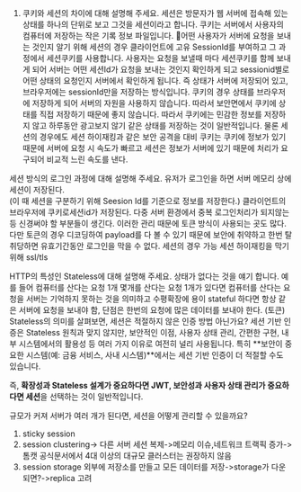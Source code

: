 1. 쿠키와 세션의 차이에 대해 설명해 주세요.
	세션은 방문자가 웹 서버에 접속해 있는 상태를 하나의 단위로 보고 그것을 세션이라고 합니다. 
	쿠키는 서버에서 사용자의 컴퓨터에 저장하는 작은 기록 정보 파일입니다.
	 어떤 사용자가 서버에 요청을 보내는 것인지 알기 위해 세션의 경우 클라이언트에 고유 SessionId를 부여하고 그 과정에서 세션쿠키를 사용합니다.
	 사용자는 요청을 보낼때 마다 세션쿠키를 함께 보내게 되어 서버는 어떤 세션Id가 요청을 보내는 것인지 확인하게 되고 sessionid별로 어떤 상태의 요청인지 서버에서 확인하게 됩니다. 즉 상태가 서버에 저장되어 있고, 브라우저에는 sessionId만을 저장하는 방식입니다.
	 쿠키의 경우 상태를 브라우저에 저장하게 되어 서버의 자원을 사용하지 않습니다. 
	 따라서 보안면에서 쿠키에 상태를 직접 저장하기 때문에 좋지 않습니다. 따라서 쿠키에는 민감한 정보를 저장하지 않고 하루동안 광고보지 않기 같은 상태를 저장하는 것이 일반적입니다.
	 물론 세션의 경우에도 세션 하이재킹과 같은 보안 공격을 대비
	 쿠키는 쿠키에 정보가 있기 때문에 서버에 요청 시 속도가 빠르고 
	세션은 정보가 서버에 있기 때문에 처리가 요구되어 비교적 느린 속도를 낸다.
	
세션 방식의 로그인 과정에 대해 설명해 주세요.
	 유저가 로그인을 하면 서버 메모리 상에 세션이 저장된다.  
    (이 때 세션을 구분하기 위해 Seesion Id를 기준으로 정보를 저장한다.)
	클라이언트의 브라우저에 쿠키로세션id가 저장된다.
	다중 서버 환경에서 중복 로그인처리가 되지않는등 신경써야 할 부분들이 생긴다. 이러한 관리 때문에 토큰 방식이 사용되는 곳도 많다.
	다만 토큰의 경우 디코딩하여 payload를 다 볼 수 있기 때문에 보안에 취약하고 한번 탈취당하면 유효기간동안 로그인을 막을 수 없다. 세션의 경우 가능
	 세션 하이재킹을 막기위해 ssl/tls





HTTP의 특성인 Stateless에 대해 설명해 주세요.
	 상태가 없다는 것을 얘기 합니다.  예를 들어 컴퓨터를 산다는 요청 1개 몇개를 산다는 요청 1개가 있다면 컴퓨터를 산다는 요청을 서버는 기억하지 못하는 것을 의미하고
	 수평확장에 용이 stateful 하다면 항상 같은 서버에 요청을 보내야 함, 
	 단점은 한번의 요청에 많은 데이터를 보내야 한다. (토큰)
Stateless의 의미를 살펴보면, 세션은 적절하지 않은 인증 방법 아닌가요?
	 세션 기반 인증은 Stateless 원칙과 맞지 않지만, 보안적인 이점, 사용자 상태 관리, 간편한 구현, 내부 시스템에서의 활용성 등 여러 가지 이유로 여전히 널리 사용됩니다. 특히 **보안이 중요한 시스템(예: 금융 서비스, 사내 시스템)**에서는 세션 기반 인증이 더 적절할 수도 있습니다.

즉, **확장성과 Stateless 설계가 중요하다면 JWT, 보안성과 사용자 상태 관리가 중요하다면 세션**을 선택하는 것이 일반적입니다.
		
 규모가 커져 서버가 여러 개가 된다면, 세션을 어떻게 관리할 수 있을까요?
   1. sticky session
   2. session clustering-> 다른 서버 세션 복제->메모리 이슈,네트워크 트랙픽 증가->톰캣 공식문서에서 4대 이상의 대규모 클러스터는 권장하지 않음
   3. session storage
	외부에 저장소를 만들고 모든 데이터를 저장->storage가 다운되면?->replica 고려